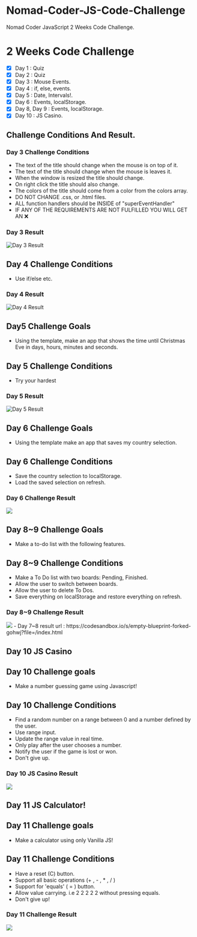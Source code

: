 # Nomad-Coder-JS-Code-Challenge

Nomad Coder JavaScript 2 Weeks Code Challenge.

# 2 Weeks Code Challenge

- [x] Day 1 : Quiz
- [x] Day 2 : Quiz
- [x] Day 3 : Mouse Events.
- [x] Day 4 : if, else, events.
- [x] Day 5 : Date, Intervals!.
- [x] Day 6 : Events, localStorage.
- [x] Day 8, Day 9 : Events, localStorage.
- [x] Day 10 : JS Casino.

## Challenge Conditions And Result.

### Day 3 Challenge Conditions

- The text of the title should change when the mouse is on top of it.
- The text of the title should change when the mouse is leaves it.
- When the window is resized the title should change.
- On right click the title should also change.
- The colors of the title should come from a color from the colors array.
- DO NOT CHANGE .css, or .html files.
- ALL function handlers should be INSIDE of "superEventHandler"
- IF ANY OF THE REQUIREMENTS ARE NOT FULFILLED YOU WILL GET AN ❌

### Day 3 Result

![Day 3 Result](https://nomad-coders-assets.s3.amazonaws.com/media/public/django-summernote/2019-11-28/de55f0b0-ba12-401f-9c71-f06638d2fc7e.gif)

## Day 4 Challenge Conditions

- Use if/else etc.

### Day 4 Result

![Day 4 Result](https://i.imgur.com/Sb8B8Zv.gif)

## Day5 Challenge Goals

- Using the template, make an app that shows the time until Christmas Eve in days, hours, minutes and seconds.

## Day 5 Challenge Conditions

- Try your hardest

### Day 5 Result

![Day 5 Result](https://nomad-coders-assets.s3.amazonaws.com/media/public/django-summernote/2019-11-28/1f99bb41-4215-4518-bca5-bb53b92923ee.gif)

## Day 6 Challenge Goals

- Using the template make an app that saves my country selection.

## Day 6 Challenge Conditions

- Save the country selection to localStorage.
- Load the saved selection on refresh.

### Day 6 Challenge Result

<img src="https://i.imgur.com/MutIt3F.gif">

## Day 8~9 Challenge Goals

- Make a to-do list with the following features.

## Day 8~9 Challenge Conditions

- Make a To Do list with two boards: Pending, Finished.
- Allow the user to switch between boards.
- Allow the user to delete To Dos.
- Save everything on localStorage and restore everything on refresh.

### Day 8~9 Challenge Result

<img src="https://i.imgur.com/g5s1fzT.gif">
- Day 7~8 result url : https://codesandbox.io/s/empty-blueprint-forked-gohwj?file=/index.html

## Day 10 JS Casino

## Day 10 Challenge goals

- Make a number guessing game using Javascript!

## Day 10 Challenge Conditions

- Find a random number on a range between 0 and a number defined by the user.
- Use range input.
- Update the range value in real time.
- Only play after the user chooses a number.
- Notify the user if the game is lost or won.
- Don't give up.

### Day 10 JS Casino Result

<img src="https://i.imgur.com/uK7mDZv.gif">

## Day 11 JS Calculator!

## Day 11 Challenge goals

- Make a calculator using only Vanilla JS!

## Day 11 Challenge Conditions

- Have a reset (C) button.
- Support all basic operations (+ , - , \* , / )
- Support for 'equals' ( = ) button.
- Allow value carrying. i.e 2 2 2 2 2 without pressing equals.
- Don't give up!

### Day 11 Challenge Result

<img src="https://i.imgur.com/JbIO0Bx.gif">
